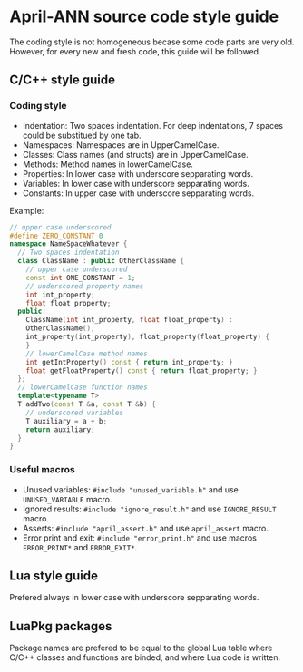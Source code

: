 # April-ANN source code **style guide**

The coding style is not homogeneous becase some code parts are very old. However,
for every new and fresh code, this guide will be followed.

## C/C++ style guide

### Coding style

- Indentation: Two spaces indentation. For deep indentations, 7 spaces could be
  substitued by one tab.
- Namespaces: Namespaces are in UpperCamelCase.
- Classes: Class names (and structs) are in UpperCamelCase.
- Methods: Method names in lowerCamelCase.
- Properties: In lower case with underscore sepparating words.
- Variables: In lower case with underscore sepparating words.
- Constants: In upper case with underscore sepparating words.

Example:

```C++
// upper case underscored
#define ZERO_CONSTANT 0
namespace NameSpaceWhatever {
  // Two spaces indentation
  class ClassName : public OtherClassName {
    // upper case underscored
    const int ONE_CONSTANT = 1;
    // underscored property names
    int int_property;
    float float_property;
  public:
    ClassName(int int_property, float float_property) :
    OtherClassName(),
    int_property(int_property), float_property(float_property) {
    }
    // lowerCamelCase method names
    int getIntProperty() const { return int_property; }
    float getFloatProperty() const { return float_property; }
  };
  // lowerCamelCase function names
  template<typename T>
  T addTwo(const T &a, const T &b) {
    // underscored variables
    T auxiliary = a + b;
    return auxiliary;
  }
}
```

### Useful macros

- Unused variables: `#include "unused_variable.h"` and use `UNUSED_VARIABLE` macro.
- Ignored results: `#include "ignore_result.h"` and use `IGNORE_RESULT` macro.
- Asserts: `#include "april_assert.h"` and use `april_assert` macro.
- Error print and exit: `#include "error_print.h"` and use macros `ERROR_PRINT*` and `ERROR_EXIT*`.

## Lua style guide

Prefered always in lower case with underscore sepparating words.

## LuaPkg packages

Package names are prefered to be equal to the global Lua table where C/C++
classes and functions are binded, and where Lua code is written.
